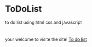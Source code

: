 # ToDoList
to do list using html css and javascript

#
your welcome to visite the site!
[To do list](https://to-do-list-d390e.firebaseapp.com/)
